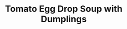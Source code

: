 ---
title: Tomato Egg Drop Soup with Dumplings
description:
tags: tp entree
source: https://www.marionskitchen.com/10-minute-tomato-egg-drop-soup/
yield: 4 servings
ingredients: 
- 2 large tomatoes
- 1/2 Tbs vegetable oil
- 1 small garlic clove, finely minced
- 4-5 cups chicken stock
- 2 Tbs soy sauce
- 1 Tbs cornstarch, mixed with 1 Tbs water
- 1/2 cup flour
- 2 eggs, lightly whisked
- Salt and ground pepper to taste
- 1 Tsp sesame oil
- (optional) 1 spring onions (scallions), sliced
instructions: 
- Cut tomatoes into wedges. Season with salt, and allow them to sit for a couple of minutes before using.
- Heat the vegetable oil in a saucepan over high heat. Add the tomatoes, then add the minced garlic. 
- Cook, stirring, for 2 minutes or until the tomatoes start to soften. 
- Add the chicken stock and bring to a simmer. 
- Add soy sauce and cornstarch to the pot. Stir until the soup is lightly thickened. 
- In another bowl, add the flour, and then steadily add a very weak stream of water to the flour bowl while stirring constantly, until the flour has mostly clumped up into small chunks. Add the clumped up flour to the pot and stir (making sure the flour don't all clump up together). Simmer for 1-2 minutes. 
- Before adding the egg, stir the soup to form a vortex in the centre. Pour the whisked egg into the centre of the vortex and stir vigorously to form the lacy egg.
- Season with salt and pepper. Add sliced spring onions on top if desired. Remove from heat. 
- Drizzle with sesame oil before serving. 
---